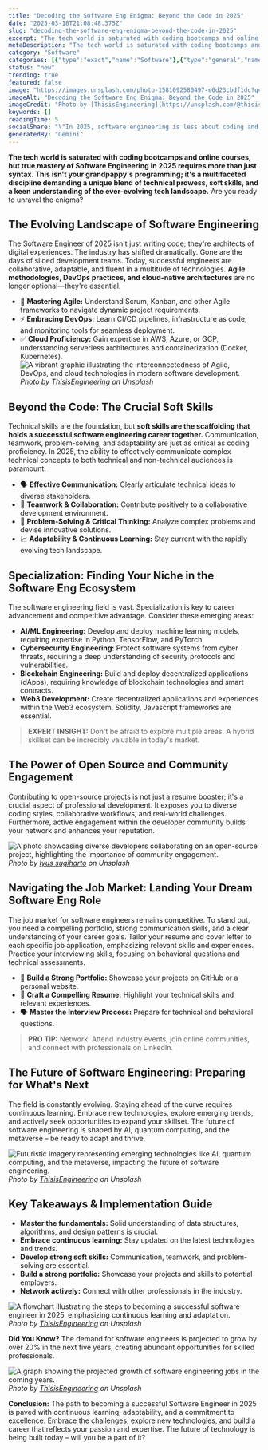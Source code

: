 ```yaml
---
title: "Decoding the Software Eng Enigma: Beyond the Code in 2025"
date: "2025-03-18T21:08:48.375Z"
slug: "decoding-the-software-eng-enigma-beyond-the-code-in-2025"
excerpt: "The tech world is saturated with coding bootcamps and online courses, but true mastery of Software Engineering in 2025 requires more than just syntax. This isn't your grandpappy's programming; it's a multifaceted discipline demanding a unique blend of technical prowess, soft skills, and a keen understanding of the ever-evolving tech landscape.  Are you ready to unravel the enigma?"
metaDescription: "The tech world is saturated with coding bootcamps and online courses, but true mastery of Software Engineering in 2025 requires more than just syntax. This..."
category: "Software"
categories: [{"type":"exact","name":"Software"},{"type":"general","name":"Technology"},{"type":"medium","name":"Engineering"},{"type":"specific","name":"Agile Development"},{"type":"niche","name":"Scrum Methodology"}]
status: "new"
trending: true
featured: false
image: "https://images.unsplash.com/photo-1581092580497-e0d23cbdf1dc?q=85&w=1200&fit=max&fm=webp&auto=compress"
imageAlt: "Decoding the Software Eng Enigma: Beyond the Code in 2025"
imageCredit: "Photo by [ThisisEngineering](https://unsplash.com/@thisisengineering) on Unsplash"
keywords: []
readingTime: 5
socialShare: "\"In 2025, software engineering is less about coding and more about collaboration, adaptability, and understanding the ever-evolving tech landscape.  Mastering the soft skills is as crucial as mastering the hard skills.\""
generatedBy: "Gemini"
---
```




**The tech world is saturated with coding bootcamps and online courses, but true mastery of Software Engineering in 2025 requires more than just syntax. This isn't your grandpappy's programming; it's a multifaceted discipline demanding a unique blend of technical prowess, soft skills, and a keen understanding of the ever-evolving tech landscape.**  Are you ready to unravel the enigma?

## The Evolving Landscape of Software Engineering

The Software Engineer of 2025 isn't just writing code; they're architects of digital experiences. The industry has shifted dramatically.  Gone are the days of siloed development teams.  Today, successful engineers are collaborative, adaptable, and fluent in a multitude of technologies.  **Agile methodologies, DevOps practices, and cloud-native architectures** are no longer optional—they're essential.

* 🔑 **Mastering Agile:** Understand Scrum, Kanban, and other Agile frameworks to navigate dynamic project requirements.
* ⚡ **Embracing DevOps:**  Learn CI/CD pipelines, infrastructure as code, and monitoring tools for seamless deployment.
* ✅ **Cloud Proficiency:** Gain expertise in AWS, Azure, or GCP, understanding serverless architectures and containerization (Docker, Kubernetes).
![A vibrant graphic illustrating the interconnectedness of Agile, DevOps, and cloud technologies in modern software development.](https://images.unsplash.com/photo-1580983561371-7f4b242d8ec0?q=85&w=1200&fit=max&fm=webp&auto=compress)
*Photo by [ThisisEngineering](https://unsplash.com/@thisisengineering) on Unsplash*

## Beyond the Code: The Crucial Soft Skills

Technical skills are the foundation, but **soft skills are the scaffolding that holds a successful software engineering career together.**  Communication, teamwork, problem-solving, and adaptability are just as critical as coding proficiency.  In 2025, the ability to effectively communicate complex technical concepts to both technical and non-technical audiences is paramount.

* 🗣️ **Effective Communication:** Clearly articulate technical ideas to diverse stakeholders.
* 🤝 **Teamwork & Collaboration:**  Contribute positively to a collaborative development environment.
* 🧠 **Problem-Solving & Critical Thinking:**  Analyze complex problems and devise innovative solutions.
* 📈 **Adaptability & Continuous Learning:** Stay current with the rapidly evolving tech landscape.

## Specialization: Finding Your Niche in the Software Eng Ecosystem

The software engineering field is vast.  Specialization is key to career advancement and competitive advantage.  Consider these emerging areas:

* **AI/ML Engineering:** Develop and deploy machine learning models, requiring expertise in Python, TensorFlow, and PyTorch.
* **Cybersecurity Engineering:** Protect software systems from cyber threats, requiring a deep understanding of security protocols and vulnerabilities.
* **Blockchain Engineering:** Build and deploy decentralized applications (dApps), requiring knowledge of blockchain technologies and smart contracts.
* **Web3 Development:**  Create decentralized applications and experiences within the Web3 ecosystem.  Solidity, Javascript frameworks are essential.

> **EXPERT INSIGHT:**  Don't be afraid to explore multiple areas.  A hybrid skillset can be incredibly valuable in today's market.

## The Power of Open Source and Community Engagement

Contributing to open-source projects is not just a resume booster; it's a crucial aspect of professional development.  It exposes you to diverse coding styles, collaborative workflows, and real-world challenges.  Furthermore, active engagement within the developer community builds your network and enhances your reputation.

![A photo showcasing diverse developers collaborating on an open-source project, highlighting the importance of community engagement.](https://images.unsplash.com/photo-1617777938240-9a1d8e51a47d?q=85&w=1200&fit=max&fm=webp&auto=compress)
*Photo by [Iyus sugiharto](https://unsplash.com/@iyussugiharto) on Unsplash*

## Navigating the Job Market:  Landing Your Dream Software Eng Role

The job market for software engineers remains competitive.  To stand out, you need a compelling portfolio, strong communication skills, and a clear understanding of your career goals.  Tailor your resume and cover letter to each specific job application, emphasizing relevant skills and experiences.  Practice your interviewing skills, focusing on behavioral questions and technical assessments.

* 💼 **Build a Strong Portfolio:** Showcase your projects on GitHub or a personal website.
* 📝 **Craft a Compelling Resume:** Highlight your technical skills and relevant experiences.
* 🗣️ **Master the Interview Process:** Prepare for technical and behavioral questions.

> **PRO TIP:**  Network! Attend industry events, join online communities, and connect with professionals on LinkedIn.

## The Future of Software Engineering:  Preparing for What's Next

The field is constantly evolving.  Staying ahead of the curve requires continuous learning.  Embrace new technologies, explore emerging trends, and actively seek opportunities to expand your skillset.  The future of software engineering is shaped by AI, quantum computing, and the metaverse – be ready to adapt and thrive.

![Futuristic imagery representing emerging technologies like AI, quantum computing, and the metaverse, impacting the future of software engineering.](https://images.unsplash.com/photo-1581094651181-35942459ef62?q=85&w=1200&fit=max&fm=webp&auto=compress)
*Photo by [ThisisEngineering](https://unsplash.com/@thisisengineering) on Unsplash*

## Key Takeaways & Implementation Guide

* **Master the fundamentals:**  Solid understanding of data structures, algorithms, and design patterns is crucial.
* **Embrace continuous learning:** Stay updated on the latest technologies and trends.
* **Develop strong soft skills:** Communication, teamwork, and problem-solving are essential.
* **Build a strong portfolio:** Showcase your projects and skills to potential employers.
* **Network actively:** Connect with other professionals in the industry.

![A flowchart illustrating the steps to becoming a successful software engineer in 2025, emphasizing continuous learning and adaptation.](https://images.unsplash.com/photo-1580983559367-0dc2f8934365?q=85&w=1200&fit=max&fm=webp&auto=compress)
*Photo by [ThisisEngineering](https://unsplash.com/@thisisengineering) on Unsplash*

**Did You Know?**  The demand for software engineers is projected to grow by over 20% in the next five years, creating abundant opportunities for skilled professionals.

![A graph showing the projected growth of software engineering jobs in the coming years.](https://images.unsplash.com/photo-1581092580497-e0d23cbdf1dc?q=85&w=1200&fit=max&fm=webp&auto=compress)
*Photo by [ThisisEngineering](https://unsplash.com/@thisisengineering) on Unsplash*

**Conclusion:**  The path to becoming a successful Software Engineer in 2025 is paved with continuous learning, adaptability, and a commitment to excellence.  Embrace the challenges, explore new technologies, and build a career that reflects your passion and expertise.  The future of technology is being built today – will you be a part of it?



<div class="reading-progress-container">
  <div id="reading-progress" class="reading-progress"></div>
</div>
